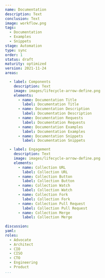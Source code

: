```yaml
---
name: Documentation
description: Text
conclusion: Text
image: workflow.png
tags:
  - Documentation
  - Examples
  - Snippets
stage: Automation
type: sync
order: 1
status: draft
maturity: optimized
version: 2021-11-24
areas:  

  - label: Components
    description: Text
    image: images/lifecycle-arrow-define.png
    elements:
      - name: Documentation Title
        label: Documentation Title   
      - name: Documentation Description
        label: Documentation Description 
      - name: Documentation Requests
        label: Documentation Requests   
      - name: Documentation Examples
        label: Documentation Examples   
      - name: Documentation Snippets
        label: Documentation Snippets                                  

  - label: Engagement
    description: Text
    image: images/lifecycle-arrow-define.png
    elements:
      - name: Collection URL
        label: Collection URL
      - name: Collection Button
        label: Collection Button
      - name: Collection Watch
        label: Collection Watch
      - name: Collection Fork
        label: Collection Fork
      - name: Collection Pull Request
        label: Collection Pull Request 
      - name: Collection Merge
        label: Collection Merge        
        
discussion: 
yaml: 
roles:
  - Advocate
  - Architect
  - CIO
  - CISO
  - CTO
  - Engineering
  - Product
...
```

